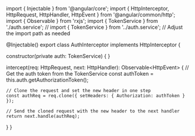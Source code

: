 import { Injectable } from '@angular/core';
import { HttpInterceptor, HttpRequest, HttpHandler, HttpEvent } from '@angular/common/http';
import { Observable } from 'rxjs';
import { TokenService } from './auth.service';
// import { TokenService } from '../auth.service'; // Adjust the import path as needed

@Injectable()
export class AuthInterceptor implements HttpInterceptor {

  constructor(private auth: TokenService) { }

  intercept(req: HttpRequest<any>, next: HttpHandler): Observable<HttpEvent<any>> {
    // Get the auth token from the TokenService
    const authToken = this.auth.getAuthorizationToken();

    // Clone the request and set the new header in one step
    const authReq = req.clone({ setHeaders: { Authorization: authToken } });

    // Send the cloned request with the new header to the next handler
    return next.handle(authReq);
  }
}
